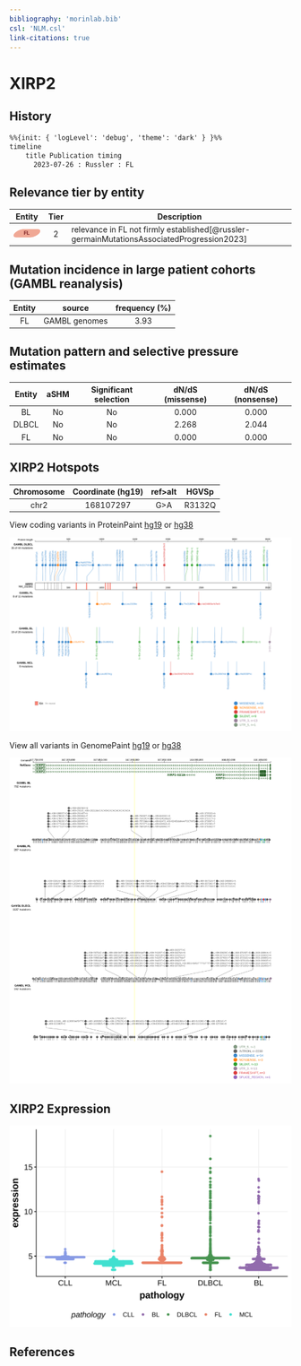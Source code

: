 ```yaml
---
bibliography: 'morinlab.bib'
csl: 'NLM.csl'
link-citations: true
---
```

# XIRP2

## History
```mermaid
%%{init: { 'logLevel': 'debug', 'theme': 'dark' } }%%
timeline
    title Publication timing
      2023-07-26 : Russler : FL
```

## Relevance tier by entity

|Entity|Tier|Description                           |
|:------:|:----:|--------------------------------------|
|![FL](images/icons/FL_tier2.png)    |2   |relevance in FL not firmly established[@russler-germainMutationsAssociatedProgression2023]|

## Mutation incidence in large patient cohorts (GAMBL reanalysis)

|Entity|source       |frequency (%)|
|:------:|:-------------:|:-------------:|
|FL    |GAMBL genomes|3.93         |

## Mutation pattern and selective pressure estimates

|Entity|aSHM|Significant selection|dN/dS (missense)|dN/dS (nonsense)|
|:------:|:----:|:---------------------:|:----------------:|:----------------:|
|BL    |No  |No                   |0.000           |0.000           |
|DLBCL |No  |No                   |2.268           |2.044           |
|FL    |No  |No                   |0.000           |0.000           |




## XIRP2 Hotspots

| Chromosome |Coordinate (hg19) | ref>alt | HGVSp | 
 | :---:| :---: | :--: | :---: |
| chr2 | 168107297 | G>A | R3132Q |

View coding variants in ProteinPaint [hg19](https://morinlab.github.io/LLMPP/GAMBL/XIRP2_protein.html)  or [hg38](https://morinlab.github.io/LLMPP/GAMBL/XIRP2_protein_hg38.html)

![](images/proteinpaint/XIRP2_NM_152381.svg)

View all variants in GenomePaint [hg19](https://morinlab.github.io/LLMPP/GAMBL/XIRP2.html)  or [hg38](https://morinlab.github.io/LLMPP/GAMBL/XIRP2_hg38.html)

![](images/proteinpaint/XIRP2.svg)

## XIRP2 Expression
![](images/gene_expression/XIRP2_by_pathology.svg)
<!-- ORIGIN: russler-germainMutationsAssociatedProgression2023a -->
<!-- FL: russler-germainMutationsAssociatedProgression2023b -->

## References
